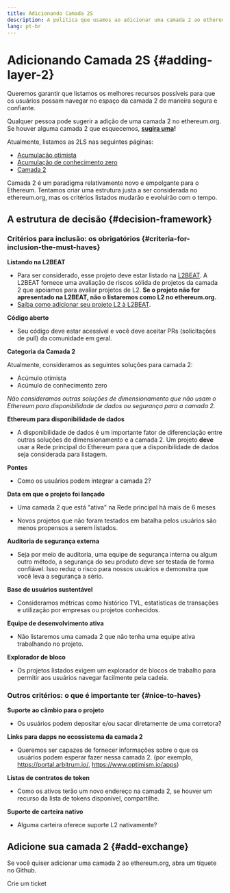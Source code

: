 ```yaml
---
title: Adicionando Camada 2S
description: A política que usamos ao adicionar uma camada 2 ao ethereum.org
lang: pt-br
---
```


# Adicionando Camada 2S {#adding-layer-2}

Queremos garantir que listamos os melhores recursos possíveis para que os usuários possam navegar no espaço da camada 2 de maneira segura e confiante.

Qualquer pessoa pode sugerir a adição de uma camada 2 no ethereum.org. Se houver alguma camada 2 que esquecemos, **[sugira uma](https://github.com/ethereum/ethereum-org-website/issues/new?assignees=&labels=feature+%3Asparkles%3A%2Ccontent+%3Afountain_pen%3A&template=suggest_layer2.yaml)!**

Atualmente, listamos as 2LS nas seguintes páginas:

- [Acumulação otimista](/developers/docs/scaling/optimistic-rollups/)
- [Acumulação de conhecimento zero](/developers/docs/scaling/zk-rollups/)
- [Camada 2](/layer-2/)

Camada 2 é um paradigma relativamente novo e empolgante para o Ethereum. Tentamos criar uma estrutura justa a ser considerada no ethereum.org, mas os critérios listados mudarão e evoluirão com o tempo.

## A estrutura de decisão {#decision-framework}

### Critérios para inclusão: os obrigatórios {#criteria-for-inclusion-the-must-haves}

**Listando na L2BEAT**

- Para ser considerado, esse projeto deve estar listado na [L2BEAT](https://l2beat.com). A L2BEAT fornece uma avaliação de riscos sólida de projetos da camada 2 que apoiamos para avaliar projetos de L2. **Se o projeto não for apresentado na L2BEAT, não o listaremos como L2 no ethereum.org.**
- [ Saiba como adicionar seu projeto L2 à L2BEAT](https://github.com/l2beat/l2beat/blob/master/CONTRIBUTING.md).

**Código aberto**

- Seu código deve estar acessível e você deve aceitar PRs (solicitações de pull) da comunidade em geral.

**Categoria da Camada 2**

Atualmente, consideramos as seguintes soluções para camada 2:

- Acúmulo otimista
- Acúmulo de conhecimento zero

_Não consideramos outras soluções de dimensionamento que não usam o Ethereum para disponibilidade de dados ou segurança para a camada 2._

**Ethereum para disponibilidade de dados**

- A disponibilidade de dados é um importante fator de diferenciação entre outras soluções de dimensionamento e a camada 2. Um projeto **deve** usar a Rede principal do Ethereum para que a disponibilidade de dados seja considerada para listagem.

**Pontes**

- Como os usuários podem integrar a camada 2?

**Data em que o projeto foi lançado**

- Uma camada 2 que está "ativa" na Rede principal há mais de 6 meses

- Novos projetos que não foram testados em batalha pelos usuários são menos propensos a serem listados.

**Auditoria de segurança externa**

- Seja por meio de auditoria, uma equipe de segurança interna ou algum outro método, a segurança do seu produto deve ser testada de forma confiável. Isso reduz o risco para nossos usuários e demonstra que você leva a segurança a sério.

**Base de usuários sustentável**

- Consideramos métricas como histórico TVL, estatísticas de transações e utilização por empresas ou projetos conhecidos.

**Equipe de desenvolvimento ativa**

- Não listaremos uma camada 2 que não tenha uma equipe ativa trabalhando no projeto.

**Explorador de bloco**

- Os projetos listados exigem um explorador de blocos de trabalho para permitir aos usuários navegar facilmente pela cadeia.

### Outros critérios: o que é importante ter {#nice-to-haves}

**Suporte ao câmbio para o projeto**

- Os usuários podem depositar e/ou sacar diretamente de uma corretora?

**Links para dapps no ecossistema da camada 2**

- Queremos ser capazes de fornecer informações sobre o que os usuários podem esperar fazer nessa camada 2. (por exemplo, https://portal.arbitrum.io/, https://www.optimism.io/apps)

**Listas de contratos de token**

- Como os ativos terão um novo endereço na camada 2, se houver um recurso da lista de tokens disponível, compartilhe.

**Suporte de carteira nativo**

- Alguma carteira oferece suporte L2 nativamente?

## Adicione sua camada 2 {#add-exchange}

Se você quiser adicionar uma camada 2 ao ethereum.org, abra um tíquete no Github.

<ButtonLink href="https://github.com/ethereum/ethereum-org-website/issues/new?assignees=&labels=feature+%3Asparkles%3A%2Ccontent+%3Afountain_pen%3A&template=suggest_layer2.yaml">
  Crie um ticket
</ButtonLink>
